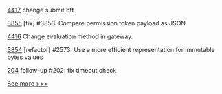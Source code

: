 
[4417](https://github.com/hyperledger/fabric/pull/4417) change submit bft

[3855](https://github.com/hyperledger/iroha/pull/3855) [fix] #3853: Compare permission token payload as JSON

[4416](https://github.com/hyperledger/fabric/pull/4416) Change evaluation method in gateway.

[3854](https://github.com/hyperledger/iroha/pull/3854) [refactor] #2573: Use a more efficient representation for immutable bytes values

[204](https://github.com/hyperledger-labs/yui-ibc-solidity/pull/204) follow-up #202: fix timeout check


[See more >>>](https://start-here.hyperledger.org/pull-requests)
